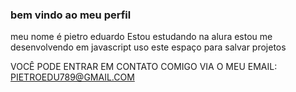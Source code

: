 ### bem vindo ao meu perfil 
meu nome é pietro eduardo
Estou estudando na alura 
estou me desenvolvendo em javascript
uso este espaço para salvar projetos

VOCÊ PODE ENTRAR EM CONTATO COMIGO VIA O MEU EMAIL:
  PIETROEDU789@GMAIL.COM
